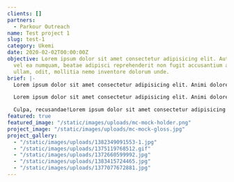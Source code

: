 ```yaml
---
clients: []
partners:
  - Parkour Outreach
name: Test project 1
slug: test-1
category: Ukemi
date: 2020-02-02T00:00:00Z
objective: Lorem ipsum dolor sit amet consectetur adipisicing elit. Autem id blanditiis
  vel ea numquam, beatae adipisci reprehenderit non fugit accusantium at commodi accusamus
  ullam, odit, mollitia nemo inventore dolorum unde.
brief: |-
  Lorem ipsum dolor sit amet consectetur adipisicing elit. Animi dolores, quaerat esse nihil omnis porro assumenda unde repudiandae corrupti repellat illo cum hic perferendis quos dolorem laboriosam voluptatum? Culpa, recusandae!Lorem ipsum dolor sit amet consectetur adipisicing elit. Animi dolores, quaerat esse nihil omnis porro assumenda unde repudiandae corrupti repellat illo cum hic perferendis quos dolorem laboriosam voluptatum?

  Lorem ipsum dolor sit amet consectetur adipisicing elit. Animi dolores, quaerat esse nihil omnis porro assumenda unde repudiandae corrupti repellat illo cum hic perferendis quos dolorem laboriosam voluptatum? Culpa, recusandae!Lorem ipsum dolor sit amet consectetur adipisicing elit. Animi dolores, quaerat esse nihil omnis porro assumenda unde repudiandae corrupti repellat illo cum hic perferendis quos dolorem laboriosam voluptatum?

  Culpa, recusandae!Lorem ipsum dolor sit amet consectetur adipisicing elit. Animi dolores, quaerat esse nihil omnis porro assumenda unde repudiandae corrupti repellat illo cum hic perferendis quos dolorem laboriosam voluptatum? Culpa, recusandae!Lorem ipsum dolor sit amet consectetur adipisicing elit. Animi dolores, quaerat esse nihil omnis porro assumenda unde repudiandae corrupti repellat illo cum hic perferendis quos dolorem laboriosam voluptatum? Culpa, recusandae!
featured: true
featured_image: "/static/images/uploads/mc-mock-holder.png"
project_image: "/static/images/uploads/mc-mock-gloss.jpg"
project_gallery:
  - "/static/images/uploads/1382349091553-1.jpg"
  - "/static/images/uploads/1375119768512.gif"
  - "/static/images/uploads/1372660599992.jpg"
  - "/static/images/uploads/1383415724465.jpg"
  - "/static/images/uploads/1377077672881.jpg"
---
```

